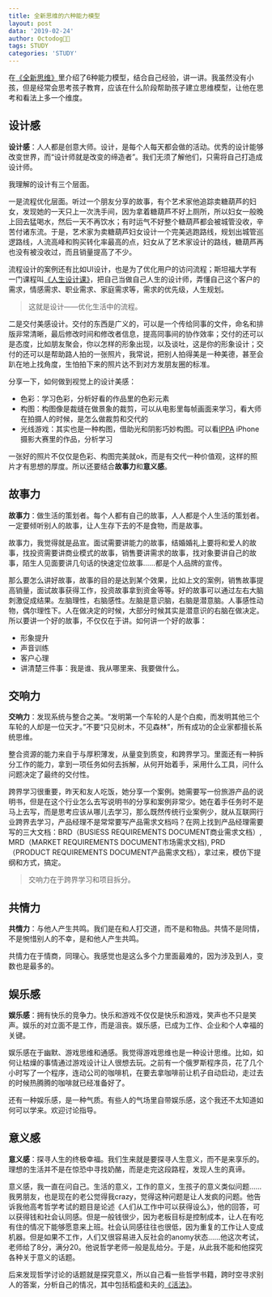 ```yaml
---
title: 全新思维的六种能力模型
layout: post
data: '2019-02-24'
author: Octodog🐙🐶
tags: STUDY
categories: 'STUDY'
---
```


在[《全新思维》](https://book.douban.com/subject/24325339/)里介绍了6种能力模型，结合自己经验，讲一讲。我虽然没有小孩，但是经常会思考孩子教育，应该在什么阶段帮助孩子建立思维模型，让他在思考和看法上多一个维度。


[](https://raw.githubusercontent.com/aJiea/ajiea.github.io/master/_posts/20190224/01.jpg)


## 设计感

**设计感**：人人都是创意大师。设计，是每个人每天都会做的活动。优秀的设计能够改变世界，而“设计师就是改变的缔造者”。我们无须了解他们，只需将自己打造成设计师。

我理解的设计有三个层面。

一是流程优化层面。听过一个朋友分享的故事，有个艺术家他追踪卖糖葫芦的妇女，发现她的一天只上一次洗手间，因为拿着糖葫芦不好上厕所，所以妇女一般晚上回去猛喝水，然后一天不再饮水；有时运气不好整个糖葫芦都会被城管没收，辛苦付诸东流。于是，艺术家为卖糖葫芦妇女设计一个完美逃跑路线，规划出城管巡逻路线，人流高峰和购买转化率最高的点，妇女从了艺术家设计的路线，糖葫芦再也没有被没收过，而且销量提高了不少。

流程设计的案例还有比如UI设计，也是为了优化用户的访问流程；斯坦福大学有一门课程叫[《人生设计课》](https://book.douban.com/subject/27601926/)，把自己当做自己人生的设计师，弄懂自己这个客户的需求，情感需求、职业需求、家庭需求等，需求的优先级，人生规划。


> 这就是设计——优化生活中的流程。

二是交付美感设计。交付的东西是广义的，可以是一个传给同事的文件，命名和排版非常清晰，最后修改时间和修改者信息，提高同事间的协作效率；交付的还可以是态度，比如朋友聚会，你以怎样的形象出现，以及谈吐，这是你的形象设计；交付的还可以是帮助路人拍的一张照片，我常说，把别人拍得美是一种美德，甚至会趴在地上找角度，生怕拍下来的照片达不到对方发朋友圈的标准。

分享一下，如何做到视觉上的设计美感：
- 色彩：学习色彩，分析好看的作品里的色彩元素
- 构图：构图像是裁缝在做景象的裁剪，可以从电影里每帧画面来学习，看大师在拍摄人的时候，是怎么做裁剪和交代的
- 光线游戏：其实也是一种构图，借助光和阴影巧妙构图。可以看[IPPA](https://www.ippawards.com/) iPhone摄影大赛里的作品，分析学习


一张好的照片不仅仅是色彩、构图完美就ok，而是有交代一种价值观，这样的照片才有思想的厚度。所以还要结合**故事力**和**意义感**。


## 故事力

**故事力**：做生活的策划者。每个人都有自己的故事，人人都是个人生活的策划者。一定要倾听别人的故事，让人生存下去的不是食物，而是故事。

故事力，我觉得就是品宣。面试需要讲能力的故事，结婚婚礼上要将和爱人的故事，找投资需要讲商业模式的故事，销售要讲需求的故事，找对象要讲自己的故事，陌生人见面要讲几句话的快速定位故事……都是个人品牌的宣传。

那么要怎么讲好故事，故事的目的是达到某个效果，比如上文的案例，销售故事提高销量，面试故事获得工作，投资故事拿到资金等等。好的故事可以通过左右大脑刺激促成结果。左脑理性，右脑感性。左脑是意识脑，右脑是潜意脑。人事感性动物，偶尔理性下。人在做决定的时候，大部分时候其实是潜意识的右脑在做决定。所以要讲一个好的故事，不仅仅在于讲。如何讲一个好的故事：
- 形象提升
- 声音训练
- 客户心理
- 讲清楚三件事：我是谁、我从哪里来、我要做什么。


## 交响力

**交响力**：发现系统与整合之美。“发明第一个车轮的人是个白痴，而发明其他三个车轮的人却是一位天才。”不要“只见树木，不见森林”，所有成功的企业家都擅长系统思维。

整合资源的能力来自于与厚积薄发，从量变到质变，和跨界学习。里面还有一种拆分工作的能力，拿到一项任务如何去拆解，从何开始着手，采用什么工具，问什么问题决定了最终的交付性。

跨界学习很重要，昨天和友人吃饭，她分享一个案例。她需要写一份旅游产品的说明书，但是在这个行业怎么去写说明书的分享和案例非常少。她在着手任务时不是马上去写，而是思考应该从哪儿去学习，那么既然传统行业案例少，就从互联网行业跨界去学习，产品经理不是常常要写产品需求文档吗？在网上找到产品经理需要写的三大文档：BRD（BUSIESS REQUIREMENTS DOCUMENT商业需求文档）, MRD（MARKET REQUIREMENTS DOCUMENT市场需求文档), PRD（PRODUCT REQUIREMENTS DOCUMENT产品需求文档），拿过来，模仿下提纲和方式，搞定。

> 交响力在于跨界学习和项目拆分。

## 共情力

**共情力**：与他人产生共鸣。我们是在和人打交道，而不是和物品。共情不是同情，不是惋惜别人的不幸，是和他人产生共鸣。

共情力在于情商，同理心。我感觉也是这么多个力里面最难的，因为涉及到人，变数也是最多的。


## 娱乐感

**娱乐感**：拥有快乐的竞争力。快乐和游戏不仅仅是快乐和游戏，笑声也不只是笑声。娱乐的对立面不是工作，而是沮丧。娱乐感，已成为工作、企业和个人幸福的关键。

娱乐感在于幽默、游戏思维和通感。我觉得游戏思维也是一种设计思维。比如，如何让枯燥的事情通过游戏设计让人很想去玩。之前有一个俄罗斯程序员，花了几个小时写了一个程序，连动公司的咖啡机，在要去拿咖啡前让机子自动启动，走过去的时候热腾腾的咖啡就已经准备好了。

还有一种娱乐感，是一种气质。有些人的气场里自带娱乐感，这个我还不太知道如何可以学来。欢迎讨论指导。


## 意义感

**意义感**：探寻人生的终极幸福。我们生来就是要探寻人生意义，而不是来享乐的。理想的生活并不是在惊恐中寻找奶酪，而是走完这段路程，发现人生的真谛。

意义感，我一直在问自己。生活的意义，工作的意义，生孩子的意义类似问题……我男朋友，也是现在的老公觉得我crazy，觉得这种问题是让人发疯的问题。他告诉我他高考哲学考试的题目是论述《人们从工作中可以获得设么》，他的回答，可以获得钱和社会认同感。但是一般钱很少，因为老板目标是控制成本，让人在有吃有住的情况下能够愿意来上班。社会认同感往往也很低，因为重复的工作让人变成机器。但是如果不工作，人们又很容易进入反社会的anomy状态……他这次考试，老师给了8分，满分20。他说哲学老师一般是乱给分。于是，从此我不能和他探究各种关于意义的话题。

后来发现哲学讨论的话题就是探究意义，所以自己看一些哲学书籍，跨时空寻求别人的答案，分析自己的情况，其中包括稻盛和夫的[《活法》](https://book.douban.com/subject/1269900/)。




